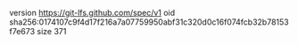 version https://git-lfs.github.com/spec/v1
oid sha256:0174107c9f4d17f216a7a07759950abf31c320d0c16f074fcb32b78153f7e673
size 371
